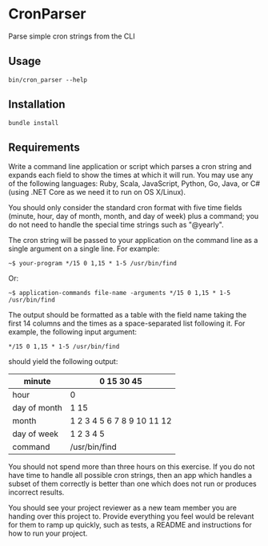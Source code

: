 # CronParser

Parse simple cron strings from the CLI

## Usage
```
bin/cron_parser --help
```

## Installation
```
bundle install
```

## Requirements

Write a command line application or script which parses a cron string and expands each field to show the times at which it will run. You may use any of the following languages: Ruby, Scala, JavaScript, Python, Go, Java, or C# (using .NET Core as we need it to run on OS X/Linux).

You should only consider the standard cron format with five time fields (minute, hour, day of month, month, and day of week) plus a command; you do not need to handle the special time strings such as "@yearly".

The cron string will be passed to your application on the command line as a single argument on a single line. For example:
```
~$ your-program */15 0 1,15 * 1-5 /usr/bin/find
```
Or:
```
~$ application-commands file-name -arguments */15 0 1,15 * 1-5 /usr/bin/find
```
The output should be formatted as a table with the field name taking the first 14 columns and the times as a space-separated list following it.
For example, the following input argument:
```
*/15 0 1,15 * 1-5 /usr/bin/find
```
should yield the following output:

minute       | 0 15 30 45
---          | ---
hour         | 0
day of month | 1 15
month        | 1 2 3 4 5 6 7 8 9 10 11 12
day of week  | 1 2 3 4 5
command      | /usr/bin/find
  
You should not spend more than three hours on this exercise. If you do not have time to handle all possible cron strings, then an app which handles a subset of them correctly is better than one which does not run or produces incorrect results.

You should see your project reviewer as a new team member you are handing over this project to. Provide everything you feel would be relevant for them to ramp up quickly, such as tests, a README and instructions for how to run your project.
